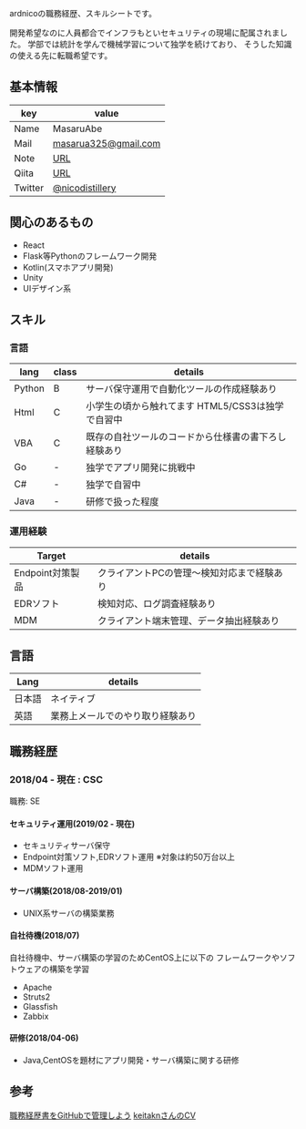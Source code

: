 ardnicoの職務経歴、スキルシートです。

開発希望なのに人員都合でインフラもといセキュリティの現場に配属されました。
学部では統計を学んで機械学習について独学を続けており、
そうした知識の使える先に転職希望です。

## 基本情報



|key|value|
|---|-----|
|Name|MasaruAbe|
|Mail|masarua325@gmail.com|
|Note|[URL](https://note.com/nicomk)|
|Qiita|[URL](https://qiita.com/nico4316)|
|Twitter|[@nicodistillery](https://twitter.com/nicodistillery)|


## 関心のあるもの
- React
- Flask等Pythonのフレームワーク開発
- Kotlin(スマホアプリ開発)
- Unity
- UIデザイン系


## スキル
### 言語
|lang|class|details|
|-----|-----|-----|
|Python|B|サーバ保守運用で自動化ツールの作成経験あり|
|Html|C|小学生の頃から触れてます HTML5/CSS3は独学で自習中|
|VBA|C|既存の自社ツールのコードから仕様書の書下ろし経験あり|
|Go|-|独学でアプリ開発に挑戦中|
|C#|-|独学で自習中|
|Java|-|研修で扱った程度|


### 運用経験
|Target|details|
|-----|-----|
|Endpoint対策製品|クライアントPCの管理～検知対応まで経験あり|
|EDRソフト|検知対応、ログ調査経験あり|
|MDM|クライアント端末管理、データ抽出経験あり|



## 言語

|Lang|details|
|-----|-----|
|日本語|ネイティブ|
|英語|業務上メールでのやり取り経験あり|


## 職務経歴

### 2018/04 - 現在 : CSC

職務: SE

#### セキュリティ運用(2019/02 - 現在)

- セキュリティサーバ保守
- Endpoint対策ソフト,EDRソフト運用
※対象は約50万台以上
- MDMソフト運用

#### サーバ構築(2018/08-2019/01)
- UNIX系サーバの構築業務

#### 自社待機(2018/07)

自社待機中、サーバ構築の学習のためCentOS上に以下の
フレームワークやソフトウェアの構築を学習
- Apache
- Struts2
- Glassfish
- Zabbix

#### 研修(2018/04-06)

- Java,CentOSを題材にアプリ開発・サーバ構築に関する研修



## 参考
[職務経歴書をGitHubで管理しよう](https://qiita.com/okohs/items/abcad0b4aefa585bc50b)
[keitaknさんのCV](https://github.com/keitakn/cv)